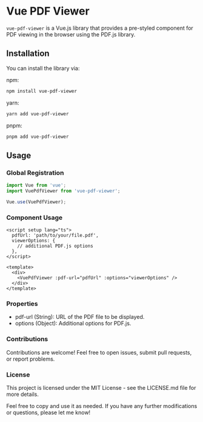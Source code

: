 # Vue PDF Viewer

`vue-pdf-viewer` is a Vue.js library that provides a pre-styled component for PDF viewing in the browser using the PDF.js library.


## Installation

You can install the library via:

npm:
```bash
npm install vue-pdf-viewer
```

yarn:
```bash
yarn add vue-pdf-viewer
```

pnpm:
```bash
pnpm add vue-pdf-viewer
```


## Usage

### Global Registration

```javascript
import Vue from 'vue';
import VuePdfViewer from 'vue-pdf-viewer';

Vue.use(VuePdfViewer);
```


### Component Usage
```vue
<script setup lang="ts">
  pdfUrl: 'path/to/your/file.pdf',
  viewerOptions: {
    // additional PDF.js options
  },
</script>

<template>
  <div>
    <VuePdfViewer :pdf-url="pdfUrl" :options="viewerOptions" />
  </div>
</template>
```


### Properties

- pdf-url (String): URL of the PDF file to be displayed.
- options (Object): Additional options for PDF.js.


### Contributions
Contributions are welcome! Feel free to open issues, submit pull requests, or report problems.


### License
This project is licensed under the MIT License - see the LICENSE.md file for more details.

Feel free to copy and use it as needed. If you have any further modifications or questions, please let me know!
